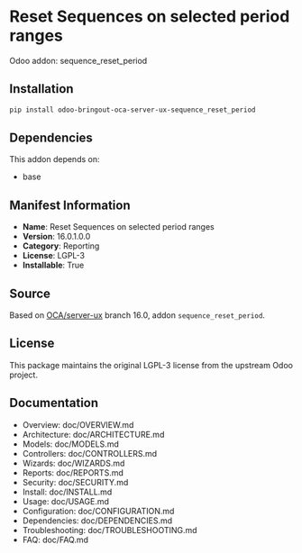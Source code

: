 # Reset Sequences on selected period ranges

Odoo addon: sequence_reset_period

## Installation

```bash
pip install odoo-bringout-oca-server-ux-sequence_reset_period
```

## Dependencies

This addon depends on:
- base

## Manifest Information

- **Name**: Reset Sequences on selected period ranges
- **Version**: 16.0.1.0.0
- **Category**: Reporting
- **License**: LGPL-3
- **Installable**: True

## Source

Based on [OCA/server-ux](https://github.com/OCA/server-ux) branch 16.0, addon `sequence_reset_period`.

## License

This package maintains the original LGPL-3 license from the upstream Odoo project.

## Documentation

- Overview: doc/OVERVIEW.md
- Architecture: doc/ARCHITECTURE.md
- Models: doc/MODELS.md
- Controllers: doc/CONTROLLERS.md
- Wizards: doc/WIZARDS.md
- Reports: doc/REPORTS.md
- Security: doc/SECURITY.md
- Install: doc/INSTALL.md
- Usage: doc/USAGE.md
- Configuration: doc/CONFIGURATION.md
- Dependencies: doc/DEPENDENCIES.md
- Troubleshooting: doc/TROUBLESHOOTING.md
- FAQ: doc/FAQ.md

